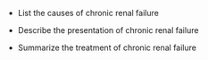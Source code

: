 - List the causes of chronic renal failure

- Describe the presentation of chronic renal failure

- Summarize the treatment of chronic renal failure